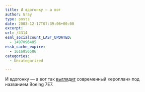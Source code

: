 ```yaml
---
title: И вдогонку — а вот
author: Gray
type: posts
date: 2003-12-17T07:39:06+00:00
excerpt:
url: /4314
esml_socialcount_LAST_UPDATED:
  - 1497096485
essb_cache_expire:
  - 1616056506
categories:
  - Uncategorized

---
```








И вдогонку &#8212; а вот так <a href="http://www.usatoday.com/money/biztravel/2003-12-15-boeing-7e7_x.htm" target="_blank">выглядит</a> современный &#171;ероплан&#187; под названием Boeing 7E7.